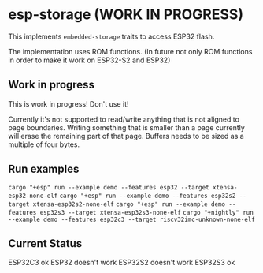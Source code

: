 # esp-storage (WORK IN PROGRESS)

This implements `embedded-storage` traits to access ESP32 flash.

The implementation uses ROM functions. 
(In future not only ROM functions in order to make it work on ESP32-S2 and ESP32)

## Work in progress

This is work in progress! Don't use it!

Currently it's not supported to read/write anything that is not aligned to page boundaries.
Writing something that is smaller than a page currently will erase the remaining part of that page.
Buffers needs to be sized as a multiple of four bytes.

## Run examples

`cargo "+esp" run --example demo --features esp32 --target xtensa-esp32-none-elf`
`cargo "+esp" run --example demo --features esp32s2 --target xtensa-esp32s2-none-elf`
`cargo "+esp" run --example demo --features esp32s3 --target xtensa-esp32s3-none-elf`
`cargo "+nightly" run --example demo --features esp32c3 --target riscv32imc-unknown-none-elf`

## Current Status

ESP32C3 ok
ESP32 doesn't work
ESP32S2 doesn't work
ESP32S3 ok
